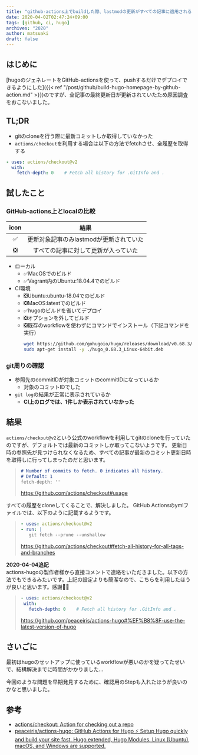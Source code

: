 ```yaml
---
title: "github-actions上でbuildした際、lastmodの更新がすべての記事に適用される問題を解決した"
date: 2020-04-02T02:47:24+09:00
tags: [github, ci, hugo]
archives: "2020"
author: matsuaki
draft: false
---
```

## はじめに

[hugoのジェネレートをGitHub-actionsを使って、pushするだけでデプロイできるようにした]({{< ref "/post/github/build-hugo-homepage-by-github-action.md" >}})のですが、全記事の最終更新日が更新されていたため原因調査をおこないました。

## TL;DR

- gitのcloneを行う際に最新コミットしか取得していなかった
- `actions/checkout`を利用する場合は以下の方法でfetchさせ、全履歴を取得する

```yaml
- uses: actions/checkout@v2
  with:
    fetch-depth: 0    # Fetch all history for .GitInfo and .
```

## 試したこと

### GitHub-actions上とlocalの比較
|icon|結果|
|:---:|:---:|
|✅|更新対象記事のみlastmodが更新されていた|
|❎|すべての記事に対して更新が入っていた|

- ローカル
    - ✅MacOSでのビルド
    - ✅Vagrant内のUbuntu:18.04.4でのビルド
- CI環境
    - ❎Ubuntu:ubuntu-18.04でのビルド
    - ❎MacOS:latestでのビルド
    - ✅hugoのビルドを省いてデプロイ
    - ❎オプションを外してビルド
    - ❎既存のworkflowを使わずにコマンドでインストール（下記コマンドを実行）
        ```bash
        wget https://github.com/gohugoio/hugo/releases/download/v0.68.3/hugo_0.68.3_Linux-64bit.deb
        sudo apt-get install -y ./hugo_0.68.3_Linux-64bit.deb
        ```

### git周りの確認

- 参照先のcommitIDが対象コミットのcommitIDになっているか
    - 対象のコミットIDでした
- `git log`の結果が正常に表示されているか
    - **CI上のログでは、1件しか表示されていなかった**

## 結果

`actions/checkout@v2`という公式のworkflowを利用してgitのcloneを行っていたのですが、デフォルトでは最新のコミットしか取ってこないようです。
更新日時の参照先が見つけられなくなるため、すべての記事が最新のコミット更新日時を取得しに行ってしまったのだと思います。

>```markdown
># Number of commits to fetch. 0 indicates all history.
># Default: 1
>fetch-depth: ''
>```
>https://github.com/actions/checkout#usage

すべての履歴をcloneしてくることで、解決しました。
GitHub Actionsのymlファイルでは、以下のように記載するようです。

>```yaml
>- uses: actions/checkout@v2
>- run: |
>    git fetch --prune --unshallow
>```
>https://github.com/actions/checkout#fetch-all-history-for-all-tags-and-branches

**2020-04-04追記**  
actions-hugoの製作者様から直接コメントで連絡をいただきました。以下の方法でもできるみたいです。上記の設定よりも簡潔なので、こちらを利用したほうが良いと思います。感謝🙇‍♂️

>```yaml
>- uses: actions/checkout@v2
>  with:
>    fetch-depth: 0    # Fetch all history for .GitInfo and .
>```
>https://github.com/peaceiris/actions-hugo#%EF%B8%8F-use-the-latest-version-of-hugo

## さいごに

最初はhugoのセットアップに使っているworkflowが悪いのかを疑ってたせいで、結構解決までに時間がかかりました…

今回のような問題を早期発見するために、確認用のStepも入れたほうが良いのかなと思いました。

## 参考

- [actions/checkout: Action for checking out a repo](https://github.com/actions/checkout)
- [peaceiris/actions-hugo: GitHub Actions for Hugo ⚡️ Setup Hugo quickly and build your site fast. Hugo extended, Hugo Modules, Linux (Ubuntu), macOS, and Windows are supported.](https://github.com/peaceiris/actions-hugo)